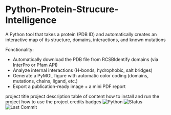 # Python-Protein-Strucure-Intelligence
A Python tool that takes a protein (PDB ID) and automatically creates an interactive map of its structure, domains, interactions, and known mutations

Fonctionality:
- Automatically download the PDB file from RCSBIdentify domains (via InterPro or Pfam API)
- Analyze internal interactions (H-bonds, hydrophobic, salt bridges)
- Generate a PyMOL figure with automatic color coding (domains, mutations, chains, ligand, etc.)
- Export a publication-ready image + a mini PDF report

project title
project description
table of content
how to install and run the project
how to use the project
credits
badges
![Python](https://img.shields.io/badge/Python-FFD43B?style=for-the-badge&logo=python&logoColor=blue)
![Status](https://img.shields.io/badge/status-active-success.svg)
![Last Commit](https://img.shields.io/github/last-commit/TON_UTILISATEUR/TON_REPO.svg)


